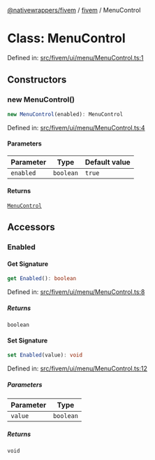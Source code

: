 [@nativewrappers/fivem](../../README.md) / [fivem](../README.md) / MenuControl

# Class: MenuControl

Defined in: [src/fivem/ui/menu/MenuControl.ts:1](https://github.com/nativewrappers/nativewrappers/blob/c60977197fc03a84e577475a74a7b129c71770ca/src/fivem/ui/menu/MenuControl.ts#L1)

## Constructors

### new MenuControl()

```ts
new MenuControl(enabled): MenuControl
```

Defined in: [src/fivem/ui/menu/MenuControl.ts:4](https://github.com/nativewrappers/nativewrappers/blob/c60977197fc03a84e577475a74a7b129c71770ca/src/fivem/ui/menu/MenuControl.ts#L4)

#### Parameters

| Parameter | Type | Default value |
| ------ | ------ | ------ |
| `enabled` | `boolean` | `true` |

#### Returns

[`MenuControl`](MenuControl.md)

## Accessors

### Enabled

#### Get Signature

```ts
get Enabled(): boolean
```

Defined in: [src/fivem/ui/menu/MenuControl.ts:8](https://github.com/nativewrappers/nativewrappers/blob/c60977197fc03a84e577475a74a7b129c71770ca/src/fivem/ui/menu/MenuControl.ts#L8)

##### Returns

`boolean`

#### Set Signature

```ts
set Enabled(value): void
```

Defined in: [src/fivem/ui/menu/MenuControl.ts:12](https://github.com/nativewrappers/nativewrappers/blob/c60977197fc03a84e577475a74a7b129c71770ca/src/fivem/ui/menu/MenuControl.ts#L12)

##### Parameters

| Parameter | Type |
| ------ | ------ |
| `value` | `boolean` |

##### Returns

`void`

